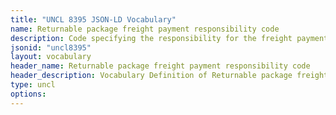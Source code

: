 ```yaml
---
title: "UNCL 8395 JSON-LD Vocabulary"
name: Returnable package freight payment responsibility code
description: Code specifying the responsibility for the freight payment for a returnable package.
jsonid: "uncl8395"
layout: vocabulary
header_name: Returnable package freight payment responsibility code
header_description: Vocabulary Definition of Returnable package freight payment responsibility code semantics in HTML format. JSON-LD format is available at [uncl8395.jsonld](/vocabulary/uncl8395.jsonld)
type: uncl
options:
---
```


